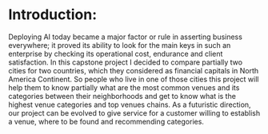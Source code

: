 # Introduction:
Deploying AI today became a major factor or rule in asserting business everywhere; it proved its ability to look for the main keys in such an enterprise by checking its operational cost, endurance and client satisfaction. 
In this capstone project I decided to compare partially two cities for two countries, which they considered as financial capitals in North America Continent.
So people who live in one of those cities this project will help them to know partially what are the most common venues and its categories between their neighborhoods and get to know what is the highest venue categories and top venues chains. As a futuristic direction, our project can be evolved to give service for a customer willing to establish a venue, where to be found and recommending categories.
